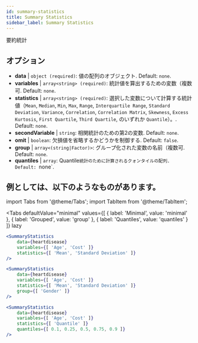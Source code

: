 ```yaml
---
id: summary-statistics 
title: Summary Statistics
sidebar_label: Summary Statistics
---
```


要約統計

## オプション

* __data__ | `object (required)`: 値の配列のオブジェクト. Default: `none`.
* __variables__ | `array<string> (required)`: 統計値を算出するための変数（複数可. Default: `none`.
* __statistics__ | `array<string> (required)`: 選択した変数について計算する統計値（`Mean`, `Median`, `Min`, `Max`, `Range`, `Interquartile Range`, `Standard Deviation`, `Variance`, `Correlation`, `Correlation Matrix`, `Skewness`, `Excess Kurtosis`, `First Quartile`, `Third Quartile`, のいずれか `Quantile`）。. Default: `none`.
* __secondVariable__ | `string`: 相関統計のための第2の変数. Default: `none`.
* __omit__ | `boolean`: 欠損値を省略するかどうかを制御する. Default: `false`.
* __group__ | `array<(string|Factor)>`: グループ化された変数の名前（複数可. Default: `none`.
* __quantiles__ | `array`: Quantile`統計のために計算されるクォンタイルの配列. Default: `none`.


## 例としては、以下のようなものがあります。

import Tabs from '@theme/Tabs';
import TabItem from '@theme/TabItem';

<Tabs
    defaultValue="minimal"
    values={[
        { label: 'Minimal', value: 'minimal' },
        { label: 'Grouped', value: 'group' },
        { label: 'Quantiles', value: 'quantiles' }
    ]}
    lazy
>

<TabItem value="minimal">

```jsx live
<SummaryStatistics 
    data={heartdisease} 
    variables={[ 'Age', 'Cost' ]}
    statistics={[ 'Mean', 'Standard Deviation' ]}
/>
```

</TabItem>

<TabItem value="group" >

```jsx live
<SummaryStatistics 
    data={heartdisease} 
    variables={[ 'Age', 'Cost' ]}
    statistics={[ 'Mean', 'Standard Deviation' ]}
    group={[ 'Gender' ]}
/>
```
</TabItem>

<TabItem value="quantiles">

```jsx live
<SummaryStatistics 
    data={heartdisease} 
    variables={[ 'Age', 'Cost' ]}
    statistics={[ 'Quantile' ]}
    quantiles={[ 0.1, 0.25, 0.5, 0.75, 0.9 ]}
/>
```

</TabItem>

</Tabs>
